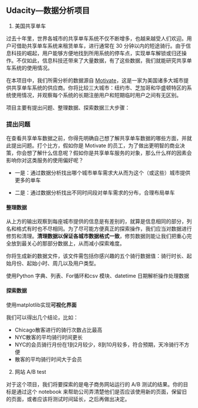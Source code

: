 ## Udacity—数据分析项目

1. 美国共享单车

过去十年里，世界各城市的共享单车系统不仅不断增多，也越来越受人们欢迎。用户可借助共享单车系统来租赁单车，进行通常在 30 分钟以内的短途骑行。由于信息科技的崛起，用户能够方便地找到所用系统的停车点，实现单车解锁或归还操作。不仅如此，信息科技还带来了大量数据，有了这些数据，我们就能研究共享单车系统的使用情况。

在本项目中，我们所需分析的数据源自 [Motivate](https://www.motivateco.com/)，这是一家为美国诸多大城市提供共享单车系统的供应商。你将比较三大城市：纽约市、芝加哥和华盛顿特区的系统使用情况，并观察每个系统的长期注册用户和短期临时用户之间有无区别。

项目主要有提出问题、整理数据、探索数据三大步骤：

### 提出问题

在查看共享单车数据之前，你得先明确自己想了解共享单车数据的哪些方面，并就此提出问题。打个比方，假如你是 Motivate 的员工，为了做出更明智的商业决策，你会想了解什么信息呢？假如你是共享单车服务的对象，那么什么样的因素会影响你对这类服务的使用偏好呢？

- 一是：通过数据分析找出哪个城市单车需求大从而为这个（或这些）城市提供更多的单车

- 二是：通过数据分析找出不同时间段对单车需求的分布，合理布局单车


####  整理数据

从上方的输出观察到每座城市提供的信息是有差别的，就算是信息相同的部分，列名和格式有时也不尽相同。为了尽可能方便真正的探索操作，我们应当对数据进行修剪和清理。**清理数据以保证各城市数据格式一致**，修剪数据则能让我们把重心完全放到最关心的那部分数据上，从而减小探索难度。

你将生成新的数据文件，该文件需包括你感兴趣的五个骑行数据值：骑行时长、起始月份、起始小时、周几以及用户类型。

使用Python 字典、列表、For循环和csv 模块、datetime 日期解析操作处理数据



#### 探索数据

使用matplotlib实现**可视化界面**

我们可以得出几个结论，比如：

* Chicago散客进行的骑行次数占比最高
* NYC散客的平均骑行时间更长
* NYC的会员骑行月份在1到2月较少，8到10月较多，符合预期，天冷骑行不方便
* 散客的平均骑行时间大于会员



2. 网站 A/B test


对于这个项目，我们将要探索的是电子商务网站运行的 A/B 测试的结果。你的目标是通过这个 notebook 来帮助公司弄清楚他们是否应该使用新的页面，保留旧的页面，或者应该将测试时间延长，之后再做出决定。